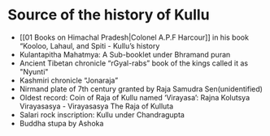 # Source of the history of Kullu
* [[01 Books on Himachal Pradesh|Colonel A.P.F Harcour]] in his book “Kooloo, Lahaul, and Spiti - Kullu’s history
* Kulantapitha Mahatmya: A Sub-booklet under Bhramand puran
* Ancient Tibetan chronicle “rGyal-rabs” book of the kings called it as "Nyunti"
* Kashmiri chronicle “Jonaraja”
* Nirmand plate of 7th century granted by Raja Samudra Sen(unidentified)
* Oldest record: Coin of Raja of Kullu named ‘Virayasa’: Rajna Kolutsya Virayasasya - Virayasasya The Raja of Kulluta
* Salari rock inscription: Kullu under Chandragupta
* Buddha stupa by Ashoka